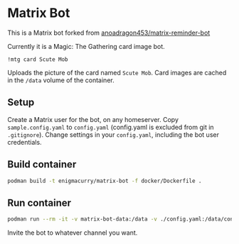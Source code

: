 # Matrix Bot

This is a Matrix bot forked from
[anoadragon453/matrix-reminder-bot](https://github.com/anoadragon453/matrix-reminder-bot)

Currently it is a Magic: The Gathering card image bot.

```
!mtg card Scute Mob
```

Uploads the picture of the card named `Scute Mob`. Card images are cached in the
`/data` volume of the container.

## Setup

Create a Matrix user for the bot, on any homeserver. Copy `sample.config.yaml`
to `config.yaml` (config.yaml is excluded from git in `.gitignore`). Change
settings in your `config.yaml`, including the bot user credentials.

## Build container

```bash
podman build -t enigmacurry/matrix-bot -f docker/Dockerfile . 
```

## Run container

```bash
podman run --rm -it -v matrix-bot-data:/data -v ./config.yaml:/data/config.yaml enigmacurry/matrix-bot
```

Invite the bot to whatever channel you want.
